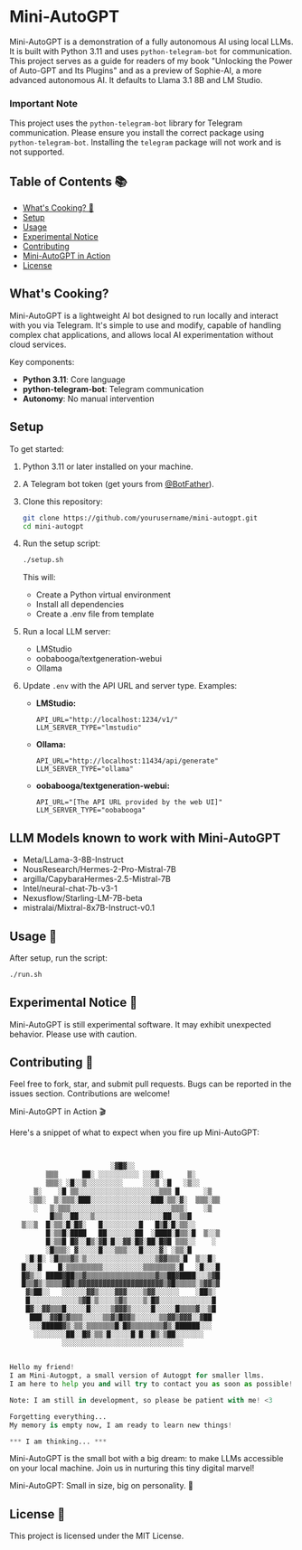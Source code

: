 # Mini-AutoGPT

Mini-AutoGPT is a demonstration of a fully autonomous AI using local LLMs. It is built with Python 3.11 and uses `python-telegram-bot` for communication. This project serves as a guide for readers of my book "Unlocking the Power of Auto-GPT and Its Plugins" and as a preview of Sophie-AI, a more advanced autonomous AI. It defaults to Llama 3.1 8B and LM Studio.

### Important Note

This project uses the `python-telegram-bot` library for Telegram communication. Please ensure you install the correct package using `python-telegram-bot`. Installing the `telegram` package will not work and is not supported.

## Table of Contents 📚

- [What's Cooking? 🍳](#whats-cooking-)
- [Setup](#setup)
- [Usage](#usage)
- [Experimental Notice](#experimental-notice)
- [Contributing](#contributing)
- [Mini-AutoGPT in Action](#mini-autogpt-in-action)
- [License](#license)

## What's Cooking?

Mini-AutoGPT is a lightweight AI bot designed to run locally and interact with you via Telegram. It's simple to use and modify, capable of handling complex chat applications, and allows local AI experimentation without cloud services.

Key components:

- **Python 3.11**: Core language
- **python-telegram-bot**: Telegram communication
- **Autonomy**: No manual intervention

## Setup

To get started:

1. Python 3.11 or later installed on your machine.
2. A Telegram bot token (get yours from [@BotFather](https://t.me/BotFather)).
3. Clone this repository:
    ```bash
    git clone https://github.com/yourusername/mini-autogpt.git
    cd mini-autogpt
    ```
4. Run the setup script:
    ```bash
    ./setup.sh
    ```
   This will:
   - Create a Python virtual environment
   - Install all dependencies
   - Create a .env file from template
5. Run a local LLM server:
    - LMStudio
    - oobabooga/textgeneration-webui
    - Ollama
6. Update `.env` with the API URL and server type. Examples:

    - **LMStudio:**
        ```
        API_URL="http://localhost:1234/v1/"
        LLM_SERVER_TYPE="lmstudio"
        ```
    - **Ollama:**
        ```
        API_URL="http://localhost:11434/api/generate"
        LLM_SERVER_TYPE="ollama"
        ```
    - **oobabooga/textgeneration-webui:**
        ```
        API_URL="[The API URL provided by the web UI]"
        LLM_SERVER_TYPE="oobabooga"
        ```

## LLM Models known to work with Mini-AutoGPT
- Meta/LLama-3-8B-Instruct
- NousResearch/Hermes-2-Pro-Mistral-7B
- argilla/CapybaraHermes-2.5-Mistral-7B
- Intel/neural-chat-7b-v3-1
- Nexusflow/Starling-LM-7B-beta
- mistralai/Mixtral-8x7B-Instruct-v0.1

## Usage 🔧

After setup, run the script:

```bash
./run.sh
```

## Experimental Notice 🧪

Mini-AutoGPT is still experimental software. It may exhibit unexpected behavior. Please use with caution.

## Contributing 🤝

Feel free to fork, star, and submit pull requests.
Bugs can be reported in the issues section. Contributions are welcome!

Mini-AutoGPT in Action 🎬

Here's a snippet of what to expect when you fire up Mini-AutoGPT:

```python
                           
                                                 
                         ░▓█▓░░                          
         ▒▒▒      ██░ ░░░░░░░░░░ ░░██░      ▒░           
         ▒▒▒░ ░█░░▒░░░░░░░░░     ░░░▒ ░█   ░▒░░          
      ▒░    ░█ ▒▒░░░░░░░░░░░░░░░░░░░░▒▒▒ █      ░▒       
     ░▒▒░  ▒░▒▒▒░███░░░░░░░░░░░░░░░███░▒▒░▓░  ▒▒▒░▒▒     
      ░   ▒░▒▒▒░░░░░░░░░░░░░░░░░░░░░░░░░▒▒▒░    ░▒       
          █▒▒░░██░░░▒░░░░░░░░░░░░░░░░░██░░▒▒█            
   ▒░░▒  █░▒▒░█░█▓░   █░░░░░░░░░█   █▒█░█░▒▒░░           
         █░▒▒█░████   ██░░░░░░░██  ░████░█▒▒░█  ▒░░▒     
         █░▒▒█ █▓░░█▒░▓█░█░░▓▓░█▓░██░█▓█ ▒▒▒░░    ░      
         ░█▒▒▒░ ▓░░░░░█░░░▒▒▒░░░█░░░░▓░ ░▒▒░█            
    ░█░█░ ░█▒▒▒▓▒░▒░░░░░░░░░░░░░░░░░▒▓▓▒▒▒░█  ▒░░█░      
   █░░░█    █░▒▒▒▒▒▒▒▒▒░░░░░░░░░░▒▒▒▒▒▒▒▒░█   ░█░░░█     
   █▓▒░░ ████▓██▒▒▓▒▒▒▒▒▒▒▒▒▒▒▒▒▒▒▒▒▓▒▒██▓████░░░▒▓█     
   █▒▒▓▒░▒▒▒▒▓█▓▒▓▓▓▓▓▓▓▓▓▓▓▓▓▓▓▓▓▓▓▓▓▒▓█▒▒▒▒▒░▒▓▓▒▓     
    ▓▒██░░   ░░░░░░▓▓▒░░░░▓▓▓░░░░▒▓▓░░░░░░    ░██▒░      
    █░░░░░░░░░░░░▒▓█░▒░░░░▒▓▒░░░░▒░█▓░░░░░░░░░░░░░█      
    █▓░░▓▓▒▒▒█░░░░░█░░░░░▒▓▓▓▒░░░░░█░░░░░█▒▒▒▒▓░░▒█      
     ███░░▓▓█▒▓▒▒▒░░░░░▒▒▓▒█▓▓▒░░░░░░▒▒▓▓▒▓▓▓░░▓██       
     ░░░█████▓▒░▒▒░▒▒▒▒▒▒▒█░█▓▒▒▒▒▒▒▒▒▓▒░██████░░░       
      ░░░░░░░░██░░█▓░▒▒░█░░░░░█░█░░█▒░▒██░░░░░░░         
             ░░░░░░░░░░░░░░░░░░░░░░░░░░░░░░                             
              

Hello my friend!
I am Mini-Autogpt, a small version of Autogpt for smaller llms.
I am here to help you and will try to contact you as soon as possible!

Note: I am still in development, so please be patient with me! <3

Forgetting everything...
My memory is empty now, I am ready to learn new things! 

*** I am thinking... ***
```

Mini-AutoGPT is the small bot with a big dream: to make LLMs accessible on your local machine. Join us in nurturing this tiny digital marvel!

Mini-AutoGPT: Small in size, big on personality. 🌟

## License 📜

This project is licensed under the MIT License.
